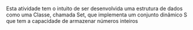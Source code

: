Esta atividade tem o intuito de ser desenvolvida uma estrutura de dados como uma Classe, chamada Set, que implementa um conjunto dinâmico S que tem a capacidade de armazenar números inteiros
